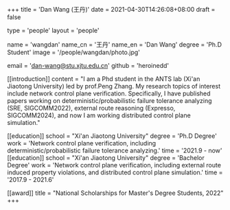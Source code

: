 +++
title = 'Dan Wang (王丹)'
date = 2021-04-30T14:26:08+08:00
draft = false

type = 'people'
layout = 'people'

name = 'wangdan'
name_cn = '王丹'
name_en = 'Dan Wang'
degree = 'Ph.D Student'
image = '/people/wangdan/photo.jpg'

email = 'dan-wang@stu.xjtu.edu.cn'
github = 'heroinedd'

[[introduction]]
    content = "I am a Phd student in the ANTS lab (Xi'an Jiaotong University) led by prof.Peng Zhang. My research topics of interest include network control plane verification. Specifically, I have published papers working on deterministic/probabilistic failure tolerance analyzing (SRE, SIGCOMM2022), external route reasoning (Expresso, SIGCOMM2024), and now I am working distributed control plane simulation."

[[education]]
    school = "Xi'an Jiaotong University"
    degree = 'Ph.D Degree'
    work = 'Network control plane verification, including deterministic/probabilistic failure tolerance analyzing.'
    time = '2021.9 - now'
[[education]]
    school = "Xi'an Jiaotong University"
    degree = 'Bachelor Degree'
    work = 'Network control plane verification, including external route induced property violations, and distributed control plane simulation.'
    time = '2017.9 - 2021.6'

[[award]]
    title = "National Scholarships for Master's Degree Students, 2022"
+++
